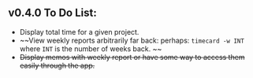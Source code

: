 ## v0.4.0 To Do List:

* Display total time for a given project.
* ~~View weekly reports arbitrarily far back:
    perhaps: `timecard -w INT` where `INT` is the number of weeks back. ~~
* ~~Display memos with weekly report or have some way to access them easily through the app.~~